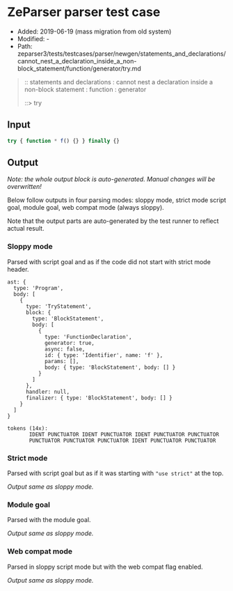 # ZeParser parser test case

- Added: 2019-06-19 (mass migration from old system)
- Modified: -
- Path: zeparser3/tests/testcases/parser/newgen/statements_and_declarations/cannot_nest_a_declaration_inside_a_non-block_statement/function/generator/try.md

> :: statements and declarations : cannot nest a declaration inside a non-block statement : function : generator
>
> ::> try

## Input

`````js
try { function * f() {} } finally {}
`````

## Output

_Note: the whole output block is auto-generated. Manual changes will be overwritten!_

Below follow outputs in four parsing modes: sloppy mode, strict mode script goal, module goal, web compat mode (always sloppy).

Note that the output parts are auto-generated by the test runner to reflect actual result.

### Sloppy mode

Parsed with script goal and as if the code did not start with strict mode header.

`````
ast: {
  type: 'Program',
  body: [
    {
      type: 'TryStatement',
      block: {
        type: 'BlockStatement',
        body: [
          {
            type: 'FunctionDeclaration',
            generator: true,
            async: false,
            id: { type: 'Identifier', name: 'f' },
            params: [],
            body: { type: 'BlockStatement', body: [] }
          }
        ]
      },
      handler: null,
      finalizer: { type: 'BlockStatement', body: [] }
    }
  ]
}

tokens (14x):
       IDENT PUNCTUATOR IDENT PUNCTUATOR IDENT PUNCTUATOR PUNCTUATOR
       PUNCTUATOR PUNCTUATOR PUNCTUATOR IDENT PUNCTUATOR PUNCTUATOR
`````

### Strict mode

Parsed with script goal but as if it was starting with `"use strict"` at the top.

_Output same as sloppy mode._

### Module goal

Parsed with the module goal.

_Output same as sloppy mode._

### Web compat mode

Parsed in sloppy script mode but with the web compat flag enabled.

_Output same as sloppy mode._
